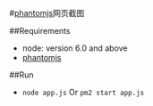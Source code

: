#[phantomjs](http://phantomjs.org/)网页截图

##Requirements

- node: version 6.0 and above
- [phantomjs](http://phantomjs.org/)

##Run

- `node app.js` Or `pm2 start app.js`